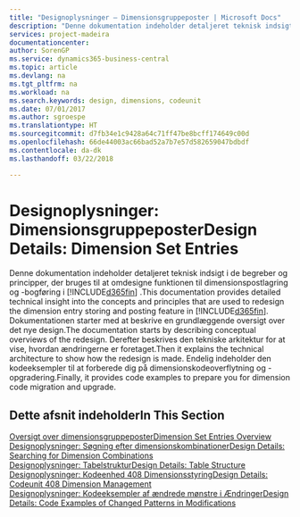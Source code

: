 ```yaml
---
title: "Designoplysninger – Dimensionsgruppeposter | Microsoft Docs"
description: "Denne dokumentation indeholder detaljeret teknisk indsigt i de begreber og principper, der bruges til at omdesigne funktionen til dimensionspostlagring og -bogføring."
services: project-madeira
documentationcenter: 
author: SorenGP
ms.service: dynamics365-business-central
ms.topic: article
ms.devlang: na
ms.tgt_pltfrm: na
ms.workload: na
ms.search.keywords: design, dimensions, codeunit
ms.date: 07/01/2017
ms.author: sgroespe
ms.translationtype: HT
ms.sourcegitcommit: d7fb34e1c9428a64c71ff47be8bcff174649c00d
ms.openlocfilehash: 66de44003ac66bad52a7b7e57d582659047bdbdf
ms.contentlocale: da-dk
ms.lasthandoff: 03/22/2018

---
```

# <a name="design-details-dimension-set-entries"></a><span data-ttu-id="7e5ee-103">Designoplysninger: Dimensionsgruppeposter</span><span class="sxs-lookup"><span data-stu-id="7e5ee-103">Design Details: Dimension Set Entries</span></span>
<span data-ttu-id="7e5ee-104">Denne dokumentation indeholder detaljeret teknisk indsigt i de begreber og principper, der bruges til at omdesigne funktionen til dimensionspostlagring og -bogføring i [!INCLUDE[d365fin](includes/d365fin_md.md)] .</span><span class="sxs-lookup"><span data-stu-id="7e5ee-104">This documentation provides detailed technical insight into the concepts and principles that are used to redesign the dimension entry storing and posting feature in [!INCLUDE[d365fin](includes/d365fin_md.md)].</span></span> <span data-ttu-id="7e5ee-105">Dokumentationen starter med at beskrive en grundlæggende oversigt over det nye design.</span><span class="sxs-lookup"><span data-stu-id="7e5ee-105">The documentation starts by describing conceptual overviews of the redesign.</span></span> <span data-ttu-id="7e5ee-106">Derefter beskrives den tekniske arkitektur for at vise, hvordan ændringerne er foretaget.</span><span class="sxs-lookup"><span data-stu-id="7e5ee-106">Then it explains the technical architecture to show how the redesign is made.</span></span> <span data-ttu-id="7e5ee-107">Endelig indeholder den kodeeksempler til at forberede dig på dimensionskodeoverflytning og -opgradering.</span><span class="sxs-lookup"><span data-stu-id="7e5ee-107">Finally, it provides code examples to prepare you for dimension code migration and upgrade.</span></span>  

## <a name="in-this-section"></a><span data-ttu-id="7e5ee-108">Dette afsnit indeholder</span><span class="sxs-lookup"><span data-stu-id="7e5ee-108">In This Section</span></span>  
[<span data-ttu-id="7e5ee-109">Oversigt over dimensionsgruppeposter</span><span class="sxs-lookup"><span data-stu-id="7e5ee-109">Dimension Set Entries Overview</span></span>](design-details-dimension-set-entries-overview.md)  
[<span data-ttu-id="7e5ee-110">Designoplysninger: Søgning efter dimensionskombinationer</span><span class="sxs-lookup"><span data-stu-id="7e5ee-110">Design Details: Searching for Dimension Combinations</span></span>](design-details-searching-for-dimension-combinations.md)  
[<span data-ttu-id="7e5ee-111">Designoplysninger: Tabelstruktur</span><span class="sxs-lookup"><span data-stu-id="7e5ee-111">Design Details: Table Structure</span></span>](design-details-table-structure.md)  
[<span data-ttu-id="7e5ee-112">Designoplysninger: Kodeenhed 408 Dimensionsstyring</span><span class="sxs-lookup"><span data-stu-id="7e5ee-112">Design Details: Codeunit 408 Dimension Management</span></span>](design-details-codeunit-408-dimension-management.md)  
[<span data-ttu-id="7e5ee-113">Designoplysninger: Kodeeksempler af ændrede mønstre i Ændringer</span><span class="sxs-lookup"><span data-stu-id="7e5ee-113">Design Details: Code Examples of Changed Patterns in Modifications</span></span>](design-details-code-examples-of-changed-patterns-in-modifications.md)

